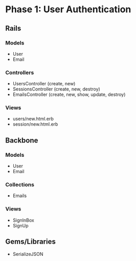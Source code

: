 # Phase 1: User Authentication

## Rails
### Models
* User
* Email

### Controllers
* UsersController (create, new)
* SessionsController (create, new, destroy)
* EmailsController (create, new, show, update, destroy)

### Views
* users/new.html.erb
* session/new.html.erb

## Backbone
### Models
* User
* Email

### Collections
* Emails

### Views
* SignInBox
* SignUp

## Gems/Libraries
* SerializeJSON
